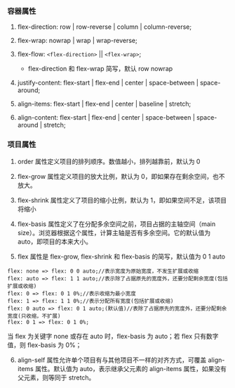 ### 容器属性

1.  flex-direction: row | row-reverse | column | column-reverse;

2.  flex-wrap: nowrap | wrap | wrap-reverse;

3.  flex-flow: `<flex-direction>` || `<flex-wrap>`;

    - flex-direction 和 flex-wrap 简写，默认 row nowrap

4.  justify-content: flex-start | flex-end | center | space-between | space-around;

5.  align-items: flex-start | flex-end | center | baseline | stretch;

6.  align-content: flex-start | flex-end | center | space-between | space-around | stretch;

### 项目属性

1.  order 属性定义项目的排列顺序。数值越小，排列越靠前，默认为 0

2.  flex-grow 属性定义项目的放大比例，默认为 0，即如果存在剩余空间，也不放大。

3.  flex-shrink 属性定义了项目的缩小比例，默认为 1，即如果空间不足，该项目将缩小

4.  flex-basis 属性定义了在分配多余空间之前，项目占据的主轴空间（main size）。浏览器根据这个属性，计算主轴是否有多余空间。它的默认值为 auto，即项目的本来大小。

5.  flex 属性是 flex-grow, flex-shrink 和 flex-basis 的简写，默认值为 0 1 auto

```
flex: none => flex: 0 0 auto;//表示宽度为原始宽度，不发生扩展或收缩
flex: auto => flex: 1 1 auto;//表示除了占据原先的宽度外，还要分配剩余宽度(包括扩展或收缩)
flex: 0 => flex: 0 1 0%;//表示收缩为最小宽度
flex: 1 => flex: 1 1 0%;//表示分配所有宽度(包括扩展或收缩)
flex: 0 auto => flex: 0 1 auto;(默认值)//表除了占据原先的宽度外，还要分配剩余宽度(只收缩，不扩展)
flex: 0 1 => flex: 0 1 0%;
```

当 flex 为关键字 none 或存在 auto 时，flex-basis 为 auto；若 flex 只有数字值，则 flex-basis 为 0%；

6.  align-self 属性允许单个项目有与其他项目不一样的对齐方式，可覆盖 align-items 属性。默认值为 auto，表示继承父元素的 align-items 属性，如果没有父元素，则等同于 stretch。
